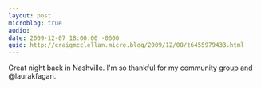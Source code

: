 ```yaml
---
layout: post
microblog: true
audio: 
date: 2009-12-07 18:00:00 -0600
guid: http://craigmcclellan.micro.blog/2009/12/08/t6455979433.html
---
```

Great night back in Nashville.  I'm so thankful for my community group and @laurakfagan.
